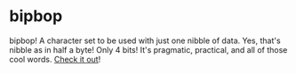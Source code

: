 # bipbop
bipbop! A character set to be used with just one nibble of data. Yes, that's nibble as in half a byte! Only 4 bits! It's pragmatic, practical, and all of those cool words. <a href="https://github.com/JohnSpahr/bipbop/wiki">Check it out</a>!
